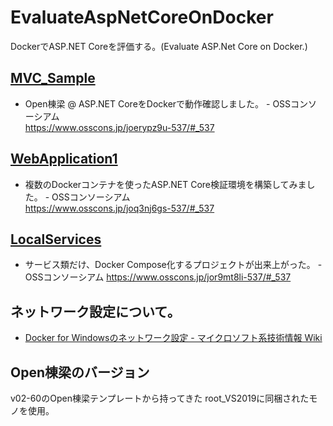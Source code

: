 # EvaluateAspNetCoreOnDocker
DockerでASP.NET Coreを評価する。(Evaluate ASP.Net Core on Docker.)

## [MVC_Sample](https://github.com/daisukenishino2/EvaluateAspNetCoreOnDocker/tree/master/MVC_Sample)
- Open棟梁 @ ASP.NET CoreをDockerで動作確認しました。 - OSSコンソーシアム  
https://www.osscons.jp/joerypz9u-537/#_537

## [WebApplication1](https://github.com/daisukenishino2/EvaluateAspNetCoreOnDocker/tree/master/WebApplication1)
- 複数のDockerコンテナを使ったASP.NET Core検証環境を構築してみました。 - OSSコンソーシアム  
https://www.osscons.jp/joq3nj6gs-537/#_537

## [LocalServices](https://github.com/daisukenishino2/EvaluateAspNetCoreOnDocker/tree/master/LocalServices)
- サービス類だけ、Docker Compose化するプロジェクトが出来上がった。 - OSSコンソーシアム
https://www.osscons.jp/jor9mt8li-537/#_537

## ネットワーク設定について。
- [Docker for Windowsのネットワーク設定 - マイクロソフト系技術情報 Wiki](https://techinfoofmicrosofttech.osscons.jp/index.php?Docker%20for%20Windows%E3%81%AE%E3%83%8D%E3%83%83%E3%83%88%E3%83%AF%E3%83%BC%E3%82%AF%E8%A8%AD%E5%AE%9A)

## Open棟梁のバージョン
v02-60のOpen棟梁テンプレートから持ってきた
root_VS2019に同梱されたモノを使用。
